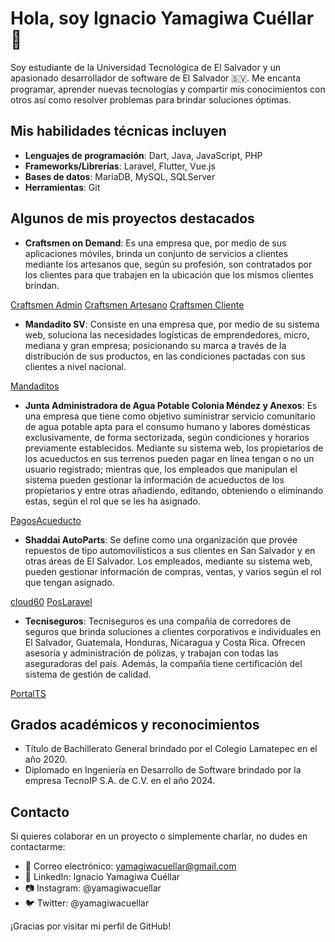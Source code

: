 # Hola, soy Ignacio Yamagiwa Cuéllar 👋

Soy estudiante de la Universidad Tecnológica de El Salvador y un apasionado desarrollador de software de El Salvador 🇸🇻. Me encanta programar, aprender nuevas tecnologías y compartir mis conocimientos con otros así como resolver problemas para brindar soluciones óptimas.

## Mis habilidades técnicas incluyen

- **Lenguajes de programación**: Dart, Java, JavaScript, PHP
- **Frameworks/Librerías**: Laravel, Flutter, Vue.js
- **Bases de datos**: MariaDB, MySQL, SQLServer
- **Herramientas**: Git

## Algunos de mis proyectos destacados

- **Craftsmen on Demand**: Es una empresa que, por medio de sus aplicaciones móviles, brinda un conjunto de servicios a clientes mediante los artesanos que, según su profesión, son contratados por los clientes para que trabajen en la ubicación que los mismos clientes brindan.

[Craftsmen Admin](https://gitlab.com/luisarrabi/CraftsmenAdmin)
[Craftsmen Artesano](https://gitlab.com/luisarrabi/CraftsmenArtesano)
[Craftsmen Cliente](https://gitlab.com/luisarrabi/CraftsmenCliente)

- **Mandadito SV**: Consiste en una empresa que, por medio de su sistema web, soluciona las necesidades logísticas de emprendedores, micro, mediana y gran empresa; posicionando su marca a través de la distribución de sus productos, en las condiciones pactadas con sus clientes a nivel nacional.

[Mandaditos](https://gitlab.com/luisarrabi/Mandaditos)

- **Junta Administradora de Agua Potable Colonia Méndez y Anexos**: Es una empresa que tiene como objetivo suministrar servicio comunitario de agua potable apta para el consumo humano y labores domésticas exclusivamente, de forma sectorizada, según condiciones y horarios previamente establecidos. Mediante su sistema web, los propietarios de los acueductos en sus terrenos pueden pagar en línea tengan o no un usuario registrado; mientras que, los empleados que manipulan el sistema pueden gestionar la información de acueductos de los propietarios y entre otras añadiendo, editando, obteniendo o eliminando estas, según el rol que se les ha asignado.

[PagosAcueducto](https://gitlab.com/luisarrabi/pagosacueducto)

- **Shaddai AutoParts**: Se define como una organización que provée repuestos de tipo automovilísticos a sus clientes en San Salvador y en otras áreas de El Salvador. Los empleados, mediante su sistema web, pueden gestionar información de compras, ventas, y varios según el rol que tengan asignado.

[cloud60](https://gitlab.com/luisarrabi/cloud60)
[PosLaravel](https://gitlab.com/luisarrabi/poslaravel)

- **Tecniseguros**: Tecniseguros es una compañía de corredores de seguros que brinda soluciones a clientes corporativos e individuales en El Salvador, Guatemala, Honduras, Nicaragua y Costa Rica. Ofrecen asesoría y administración de pólizas, y trabajan con todas las aseguradoras del país. Además, la compañía tiene certificación del sistema de gestión de calidad.

[PortalTS](https://gitlab.com/luisarrabi/PortalTS)

## Grados académicos y reconocimientos

- Título de Bachillerato General brindado por el Colegio Lamatepec en el año 2020.
- Diplomado en Ingeniería en Desarrollo de Software brindado por la empresa TecnoIP S.A. de C.V. en el año 2024.

## Contacto

Si quieres colaborar en un proyecto o simplemente charlar, no dudes en contactarme:

- 📧 Correo electrónico: <yamagiwacuellar@gmail.com>
- 💼 LinkedIn: Ignacio Yamagiwa Cuéllar
- 📷 Instagram: @yamagiwacuellar
- 🐦 Twitter: @yamagiwacuellar

¡Gracias por visitar mi perfil de GitHub!
